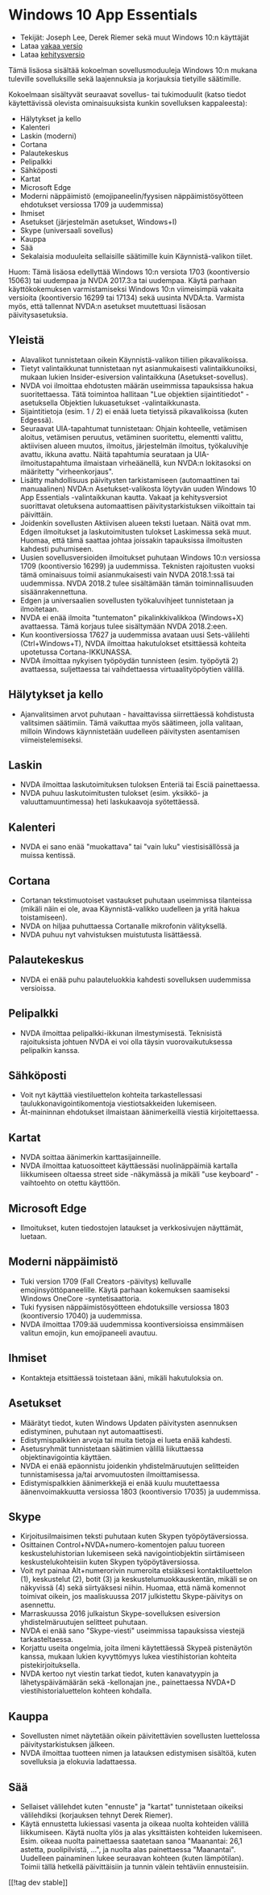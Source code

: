 # Windows 10 App Essentials #

* Tekijät: Joseph Lee, Derek Riemer sekä muut Windows 10:n käyttäjät
* Lataa [vakaa versio][1]
* Lataa [kehitysversio][2]

Tämä lisäosa sisältää kokoelman sovellusmoduuleja Windows 10:n mukana
tuleville sovelluksille sekä laajennuksia ja korjauksia tietyille
säätimille.

Kokoelmaan sisältyvät seuraavat sovellus- tai tukimoduulit (katso tiedot
käytettävissä olevista ominaisuuksista kunkin sovelluksen kappaleesta):

* Hälytykset ja kello
* Kalenteri
* Laskin (moderni)
* Cortana
* Palautekeskus
* Pelipalkki
* Sähköposti
* Kartat
* Microsoft Edge
* Moderni näppäimistö (emojipaneelin/fyysisen näppäimistösyötteen ehdotukset
  versiossa 1709 ja uudemmissa)
* Ihmiset
* Asetukset (järjestelmän asetukset, Windows+I)
* Skype (universaali sovellus)
* Kauppa
* Sää
* Sekalaisia moduuleita sellaisille säätimille kuin Käynnistä-valikon
  tiilet.

Huom: Tämä lisäosa edellyttää Windows 10:n versiota 1703 (koontiversio
15063) tai uudempaa ja NVDA 2017.3:a tai uudempaa. Käytä parhaan
käyttökokemuksen varmistamiseksi Windows 10:n viimeisimpiä vakaita versioita
(koontiversio 16299 tai 17134) sekä uusinta NVDA:ta. Varmista myös, että
tallennat NVDA:n asetukset muutettuasi lisäosan päivitysasetuksia.

## Yleistä

* Alavalikot tunnistetaan oikein Käynnistä-valikon tiilien pikavalikoissa.
* Tietyt valintaikkunat tunnistetaan nyt asianmukaisesti valintaikkunoiksi,
  mukaan lukien Insider-esiversion valintaikkuna (Asetukset-sovellus).
* NVDA voi ilmoittaa ehdotusten määrän useimmissa tapauksissa hakua
  suoritettaessa. Tätä toimintoa hallitaan "Lue objektien sijaintitiedot"
  -asetuksella Objektien lukuasetukset -valintaikkunasta.
* Sijaintitietoja (esim. 1 / 2) ei enää lueta tietyissä pikavalikoissa
  (kuten Edgessä).
* Seuraavat UIA-tapahtumat tunnistetaan: Ohjain kohteelle, vetämisen
  aloitus, vetämisen peruutus, vetäminen suoritettu, elementti valittu,
  aktiivisen alueen muutos, ilmoitus, järjestelmän ilmoitus, työkaluvihje
  avattu, ikkuna avattu. Näitä tapahtumia seurataan ja UIA-ilmoitustapahtuma
  ilmaistaan virheäänellä, kun NVDA:n lokitasoksi on määritetty
  "virheenkorjaus".
* Lisätty mahdollisuus päivitysten tarkistamiseen (automaattinen tai
  manuaalinen) NVDA:n Asetukset-valikosta löytyvän uuden Windows 10 App
  Essentials -valintaikkunan kautta. Vakaat ja kehitysversiot suorittavat
  oletuksena automaattisen päivitystarkistuksen viikoittain tai päivittäin.
* Joidenkin sovellusten Aktiivisen alueen teksti luetaan. Näitä ovat
  mm. Edgen ilmoitukset ja laskutoimitusten tulokset Laskimessa sekä
  muut. Huomaa, että tämä saattaa johtaa joissakin tapauksissa ilmoitusten
  kahdesti puhumiseen.
* Uusien sovellusversioiden ilmoitukset puhutaan Windows 10:n versiossa 1709
  (koontiversio 16299) ja uudemmissa. Teknisten rajoitusten vuoksi tämä
  ominaisuus toimii asianmukaisesti vain NVDA 2018.1:ssä tai
  uudemmissa. NVDA 2018.2 tulee sisältämään tämän toiminnallisuuden
  sisäänrakennettuna.
* Edgen ja universaalien sovellusten työkaluvihjeet tunnistetaan ja
  ilmoitetaan.
* NVDA ei enää ilmoita "tuntematon" pikalinkkivalikkoa (Windows+X)
  avattaessa. Tämä korjaus tulee sisältymään NVDA 2018.2:een.
* Kun koontiversiossa 17627 ja uudemmissa avataan uusi Sets-välilehti
  (Ctrl+Windows+T), NVDA ilmoittaa hakutulokset etsittäessä kohteita
  upotetussa Cortana-IKKUNASSA.
* NVDA ilmoittaa nykyisen työpöydän tunnisteen (esim. työpöytä 2)
  avattaessa, suljettaessa tai vaihdettaessa virtuaalityöpöytien välillä.

## Hälytykset ja kello

* Ajanvalitsimen arvot puhutaan - havaittavissa siirrettäessä kohdistusta
  valitsimen säätimiin. Tämä vaikuttaa myös säätimeen, jolla valitaan,
  milloin Windows käynnistetään uudelleen päivitysten asentamisen
  viimeistelemiseksi.

## Laskin

* NVDA ilmoittaa laskutoimituksen tuloksen Enteriä tai Esciä painettaessa.
* NVDA puhuu laskutoimitusten tulokset (esim. yksikkö- ja
  valuuttamuuntimessa) heti laskukaavoja syötettäessä.

## Kalenteri

* NVDA ei sano enää "muokattava" tai "vain luku" viestisisällössä ja muissa
  kentissä.

## Cortana

* Cortanan tekstimuotoiset vastaukset puhutaan useimmissa tilanteissa
  (mikäli näin ei ole, avaa Käynnistä-valikko uudelleen ja yritä hakua
  toistamiseen).
* NVDA on hiljaa puhuttaessa Cortanalle mikrofonin välityksellä.
* NVDA puhuu nyt vahvistuksen muistutusta lisättäessä.

## Palautekeskus

* NVDA ei enää puhu palauteluokkia kahdesti sovelluksen uudemmissa
  versioissa.

## Pelipalkki

* NVDA ilmoittaa pelipalkki-ikkunan ilmestymisestä. Teknisistä rajoituksista
  johtuen NVDA ei voi olla täysin vuorovaikutuksessa pelipalkin kanssa.

## Sähköposti

* Voit nyt käyttää viestiluettelon kohteita tarkastellessasi
  taulukkonavigointikomentoja viestiotsakkeiden lukemiseen.
* Ät-maininnan ehdotukset ilmaistaan äänimerkeillä viestiä kirjoitettaessa.

## Kartat

* NVDA soittaa äänimerkin karttasijainneille.
* NVDA ilmoittaa katuosoitteet käyttäessäsi nuolinäppäimiä kartalla
  liikkumiseen oltaessa street side -näkymässä ja mikäli "use keyboard"
  -vaihtoehto on otettu käyttöön.

## Microsoft Edge

* Ilmoitukset, kuten tiedostojen lataukset ja verkkosivujen näyttämät,
  luetaan.

## Moderni näppäimistö

* Tuki version 1709 (Fall Creators -päivitys) kelluvalle
  emojinsyöttöpaneelille. Käytä parhaan kokemuksen saamiseksi Windows
  OneCore -syntetisaattoria.
* Tuki fyysisen näppäimistösyötteen ehdotuksille versiossa 1803
  (koontiversio 17040) ja uudemmissa.
* NVDA ilmoittaa 1709:ää uudemmissa koontiversioissa ensimmäisen valitun
  emojin, kun emojipaneeli avautuu.

## Ihmiset

* Kontakteja etsittäessä toistetaan ääni, mikäli hakutuloksia on.

## Asetukset

* Määrätyt tiedot, kuten Windows Updaten päivitysten asennuksen edistyminen,
  puhutaan nyt automaattisesti.
* Edistymispalkkien arvoja tai muita tietoja ei lueta enää kahdesti.
* Asetusryhmät tunnistetaan säätimien välillä liikuttaessa
  objektinavigointia käyttäen.
* NVDA ei enää epäonnistu joidenkin yhdistelmäruutujen selitteiden
  tunnistamisessa ja/tai arvomuutosten ilmoittamisessa.
* Edistymispalkkien äänimerkkejä ei enää kuulu muutettaessa
  äänenvoimakkuutta versiossa 1803 (koontiversio 17035) ja uudemmissa.

## Skype

* Kirjoitusilmaisimen teksti puhutaan kuten Skypen työpöytäversiossa.
* Osittainen Control+NVDA+numero-komentojen paluu tuoreen
  keskusteluhistorian lukemiseen sekä navigointiobjektin siirtämiseen
  keskustelukohteisiin kuten Skypen työpöytäversiossa.
* Voit nyt painaa Alt+numerorivin numeroita etsiäksesi kontaktiluettelon
  (1), keskustelut (2), botit (3) ja keskustelumuokkauskentän, mikäli se on
  näkyvissä (4) sekä siirtyäksesi niihin. Huomaa, että nämä komennot
  toimivat oikein, jos maaliskuussa 2017 julkistettu Skype-päivitys on
  asennettu.
* Marraskuussa 2016 julkaistun Skype-sovelluksen esiversion
  yhdistelmäruutujen selitteet puhutaan.
* NVDA ei enää sano "Skype-viesti" useimmissa tapauksissa viestejä
  tarkasteltaessa.
* Korjattu useita ongelmia, joita ilmeni käytettäessä Skypeä pistenäytön
  kanssa, mukaan lukien kyvyttömyys lukea viestihistorian kohteita
  pistekirjoituksella.
* NVDA kertoo nyt viestin tarkat tiedot, kuten kanavatyypin ja
  lähetyspäivämäärän sekä -kellonajan jne., painettaessa NVDA+D
  viestihistorialuettelon kohteen kohdalla.

## Kauppa

* Sovellusten nimet näytetään oikein päivitettävien sovellusten luettelossa
  päivitystarkistuksen jälkeen.
* NVDA ilmoittaa tuotteen nimen ja latauksen edistymisen sisältöä, kuten
  sovelluksia ja elokuvia ladattaessa.

## Sää

* Sellaiset välilehdet kuten "ennuste" ja "kartat" tunnistetaan oikeiksi
  välilehdiksi (korjauksen tehnyt Derek Riemer).
* Käytä ennustetta lukiessasi vasenta ja oikeaa nuolta kohteiden välillä
  liikkumiseen. Käytä nuolta ylös ja alas yksittäisten kohteiden
  lukemiseen. Esim.  oikeaa nuolta painettaessa saatetaan sanoa "Maanantai:
  26,1 astetta, puolipilvistä, ...", ja nuolta alas painettaessa
  "Maanantai". Uudelleen painaminen lukee seuraavan kohteen (kuten
  lämpötilan). Toimii tällä hetkellä päivittäisiin ja tunnin välein
  tehtäviin ennusteisiin.

[[!tag dev stable]]

[1]: https://addons.nvda-project.org/files/get.php?file=w10

[2]: https://addons.nvda-project.org/files/get.php?file=w10-dev
